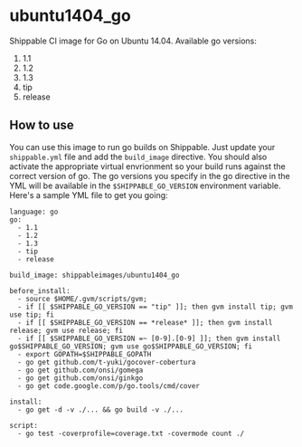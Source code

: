 ubuntu1404_go
=============

Shippable CI image for Go on Ubuntu 14.04. Available go versions:

1. 1.1
2. 1.2
3. 1.3
4. tip
5. release

## How to use
You can use this image to run go builds on Shippable. Just update your
`shippable.yml` file and add the `build_image` directive. You should also
activate the appropriate virtual envrionment so your build runs against the
correct version of go. The go versions you specify in the go directive in the YML will be available in the `$SHIPPABLE_GO_VERSION` environment variable. Here's a sample YML file to get you going:

````
language: go
go:
  - 1.1
  - 1.2
  - 1.3
  - tip
  - release

build_image: shippableimages/ubuntu1404_go

before_install:
  - source $HOME/.gvm/scripts/gvm;
  - if [[ $SHIPPABLE_GO_VERSION == "tip" ]]; then gvm install tip; gvm use tip; fi
  - if [[ $SHIPPABLE_GO_VERSION == *release* ]]; then gvm install release; gvm use release; fi
  - if [[ $SHIPPABLE_GO_VERSION =~ [0-9].[0-9] ]]; then gvm install go$SHIPPABLE_GO_VERSION; gvm use go$SHIPPABLE_GO_VERSION; fi
  - export GOPATH=$SHIPPABLE_GOPATH
  - go get github.com/t-yuki/gocover-cobertura
  - go get github.com/onsi/gomega
  - go get github.com/onsi/ginkgo
  - go get code.google.com/p/go.tools/cmd/cover

install:
  - go get -d -v ./... && go build -v ./...

script:
  - go test -coverprofile=coverage.txt -covermode count ./

````
